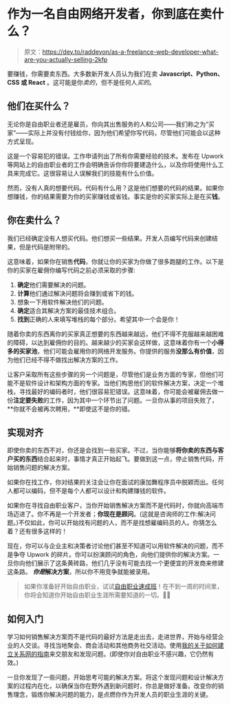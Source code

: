 # 作为一名自由网络开发者，你到底在卖什么？

> 原文：<https://dev.to/raddevon/as-a-freelance-web-developer-what-are-you-actually-selling-2kfp>

要赚钱，你需要卖东西。大多数新开发人员认为我们在卖 **Javascript、Python、CSS 或 React** 。这可能是你*卖的*，但不是任何人*买的*。

## 他们在买什么？

无论你是自由职业者还是雇员，你向其出售服务的人和公司——我们称之为“买家”——实际上并没有付钱给你，因为他们希望你写代码，尽管他们可能会以这种方式呈现。

这是一个容易犯的错误。工作申请列出了所有你需要经验的技术。发布在 Upwork 等网站上的自由职业者的工作会明确告诉你你将要建造什么，以及你将使用什么工具来完成它。这很容易让人误解我们的技能有什么价值。

然而，没有人真的想要代码。代码有什么用？这是他们想要的代码的结果。如果你想赚钱，你的结果需要为你的买家赚钱或省钱。事实是你的买家实际上是在买**钱**。

## 你在卖什么？

我们已经确定没有人想买代码。他们想买一些结果。开发人员编写代码来创建结果，但是代码是附带的。

这意味着，如果你在销售**代码**，你就让你的买家为你做了很多跑腿的工作。以下是你的买家在雇佣你编写代码之前必须采取的步骤:

1.  **确定**他们需要解决的问题。
2.  **计算**他们通过解决问题将会赚到或省下的钱。
3.  想象一下用软件解决他们的问题。
4.  **确定**适合其解决方案的最佳技术组合。
5.  **找到**正确的人来填写堆栈的每个部分。希望其中一个会是你！

随着你卖的东西离你的买家真正想要的东西越来越远，他们不得不克服越来越困难的障碍，以达到雇佣你的目的。越来越少的买家会这样做，这意味着你有一个**小得多的买家池**，他们可能会雇用你的网络开发服务。你提供的服务**没那么有价值**，因为他们已经不得不做找出解决方案的工作。

让客户采取所有这些步骤的另一个问题是，尽管他们是业务方面的专家，但他们可能不是软件设计和架构方面的专家。当他们构思他们的软件解决方案，决定一个堆栈，寻找最好的编码者时，他们很容易犯错误。这意味着，你可能会被雇佣去做一份**注定要失败**的工作，因为其中一个环节出了问题。一旦你从事的项目失败了，**你就不会被再次聘用，**即使这不是你的错。

## 实现对齐

即使你卖的东西不对，你还是会找到一些买家。不过，当你能够**将你卖的东西与客户买的东西**结合起来时，事情才真正开始起飞。要做到这一点，停止销售代码，开始销售问题的解决方案。

如果你在找工作，你对结果的关注会让你在面试的康加舞程序员中脱颖而出。任何人都可以编码，但不是每个人都可以设计和构建赚钱的软件。

如果你在寻找自由职业客户，当你开始销售解决方案而不是代码时，你就向高端市场迈进了。你不再是一个开发者；**你现在是顾问**。(这就是咨询师的工作:解决问题。)不仅如此，你可以开始找有问题的人，而不是找想雇编码员的人。你猜怎么着？还有很多这样的！

现在，你可以与企业主和决策者讨论他们甚至不知道可以用软件解决的问题，而不是争夺 Upwork 的碎片。你可以扮演顾问的角色，向他们提供你的解决方案。一旦你向他们展示了这条黄砖路，他们几乎没有可能去找一个更便宜的开发商来修建这条路。 ***你是*解决方案**，所以你不用竞争就能被录用。

> 如果你准备好开始自由职业，试试[自由职业速成班](https://raddevon.com/enroll-in-the-freelancing-crash-course/)！在不到一周的时间里，你将会知道你开始自由职业生涯所需要知道的一切。💼🚀

## 如何入门

学习如何销售解决方案而不是代码的最好方法是走出去，走进世界，开始与经营企业的人交谈。寻找当地聚会、商会活动和其他商务社交活动。使用[我的关于如何建立关系网的指南](https://raddevon.com/articles/how-to-get-more-freelance-clients-through-networking/)来交朋友和发现问题。(即使你对自由职业不感兴趣，它仍然有效。)

一旦你发现了一些问题，开始思考可能的解决方案。将这个发现问题和设计解决方案的过程内在化，以确保当你在野外遇到新问题时，你总是做好准备。改变你的销售理念，锻炼你解决问题的能力，是点燃你作为开发人员的职业生涯的关键。